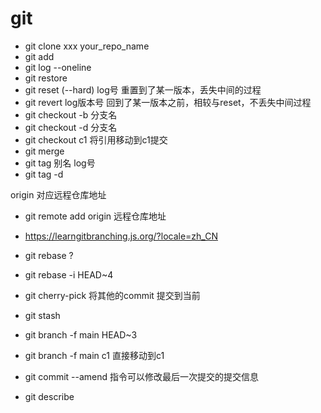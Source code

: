 # git

- git clone xxx your_repo_name
- git add 
- git  log --oneline
- git restore
- git reset (--hard) log号 重置到了某一版本，丢失中间的过程
- git revert log版本号 回到了某一版本之前，相较与reset，不丢失中间过程
- git checkout -b 分支名 
- git checkout -d 分支名 
- git checkout c1 将引用移动到c1提交
- git merge 
- git tag 别名 log号
- git tag -d




origin 对应远程仓库地址

- git remote add origin 远程仓库地址
- https://learngitbranching.js.org/?locale=zh_CN


- git rebase ?
- git rebase -i HEAD~4  
- git cherry-pick 将其他的commit 提交到当前
- git stash


- git branch -f main HEAD~3
- git branch -f main c1 直接移动到c1


- git commit --amend 指令可以修改最后一次提交的提交信息
- git describe <ref>